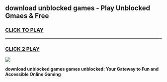 
## download unblocked games - Play Unblocked Gmaes & Free
<h3>
<a href="https://news.freeplayer.one?title=download_unblocked_games&ref=23F">CLICK TO PLAY</a></h3>
<hr>

<h3>
<a href="https://news.freeplayer.one?title=download_unblocked_games&ref=23F">CLICK 2 PLAY</a>
  
</h3>

<a href="https://news.freeplayer.one?title=download_unblocked_games&ref=23F/"><img src="https://clearcache.store/games.png"></a>


**download unblocked games games unblocked: Your Gateway to Fun and Accessible Online Gaming**
